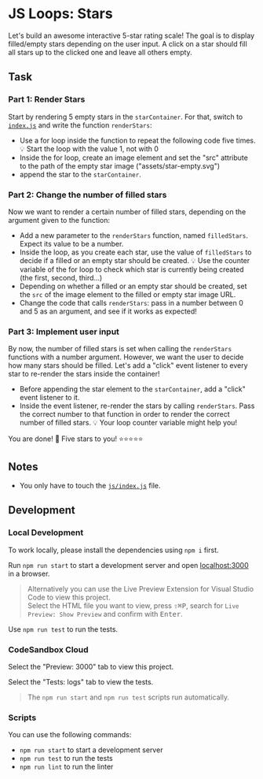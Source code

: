 # JS Loops: Stars

Let's build an awesome interactive 5-star rating scale! The goal is to display filled/empty stars depending on the user input. A click on a star should fill all stars up to the clicked one and leave all others empty.

## Task

### Part 1: Render Stars

Start by rendering 5 empty stars in the `starContainer`. For that, switch to [`index.js`](./js/index.js) and write the function `renderStars`:

- Use a for loop inside the function to repeat the following code five times.
  💡 Start the loop with the value 1, not with 0
- Inside the for loop, create an image element and set the "src" attribute to the path of the empty star image ("assets/star-empty.svg")
- append the star to the `starContainer`.

### Part 2: Change the number of filled stars

Now we want to render a certain number of filled stars, depending on the argument given to the function:

- Add a new parameter to the `renderStars` function, named `filledStars`. Expect its value to be a number.
- Inside the loop, as you create each star, use the value of `filledStars` to decide if a filled or an empty star should be created.
  💡 Use the counter variable of the for loop to check which star is currently being created (the first, second, third...)
- Depending on whether a filled or an empty star should be created, set the `src` of the image element to the filled or empty star image URL.
- Change the code that calls `renderStars`: pass in a number between 0 and 5 as an argument, and see if it works as expected!

### Part 3: Implement user input

By now, the number of filled stars is set when calling the `renderStars` functions with a number argument.
However, we want the user to decide how many stars should be filled. Let's add a "click" event listener to every star to re-render the stars inside the container!

- Before appending the star element to the `starContainer`, add a "click" event listener to it.
- Inside the event listener, re-render the stars by calling `renderStars`. Pass the correct number to that function in order to render the correct number of filled stars.
  💡 Your loop counter variable might help you!

You are done! 🎉 Five stars to you! ⭐️⭐️⭐️⭐️⭐️

## Notes

- You only have to touch the [`js/index.js`](./js/index.js) file.

## Development

### Local Development

To work locally, please install the dependencies using `npm i` first.

Run `npm run start` to start a development server and open [localhost:3000](http://localhost:3000) in a browser.

> Alternatively you can use the Live Preview Extension for Visual Studio Code to view this project.  
> Select the HTML file you want to view, press <kbd>⇧</kbd><kbd>⌘</kbd><kbd>P</kbd>, search for `Live Preview: Show Preview` and confirm with <kbd>Enter</kbd>.

Use `npm run test` to run the tests.

### CodeSandbox Cloud

Select the "Preview: 3000" tab to view this project.

Select the "Tests: logs" tab to view the tests.

> The `npm run start` and `npm run test` scripts run automatically.

### Scripts

You can use the following commands:

- `npm run start` to start a development server
- `npm run test` to run the tests
- `npm run lint` to run the linter
